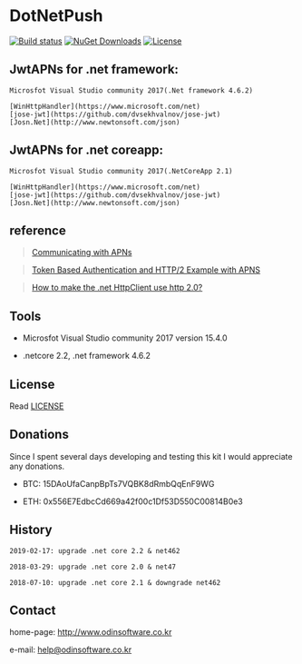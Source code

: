 # DotNetPush 

[![Build status](https://ci.appveyor.com/api/projects/status/dnp9i3t6sexv9tpa?svg=true)](https://ci.appveyor.com/project/lisa3907/dotnet-push)
[![NuGet Downloads](https://img.shields.io/nuget/dt/dotnet.push.svg)](https://www.nuget.org/packages/dotnet.push)
[![License](https://img.shields.io/github/license/lisa3907/dotnet.push.svg)](https://github.com/lisa3907/dotnet.push/blob/master/LICENSE.txt)


## JwtAPNs for .net framework:

```
Microsfot Visual Studio community 2017(.Net framework 4.6.2)  

[WinHttpHandler](https://www.microsoft.com/net)  
[jose-jwt](https://github.com/dvsekhvalnov/jose-jwt)  
[Josn.Net](http://www.newtonsoft.com/json)
```

## JwtAPNs for .net coreapp:

```
Microsfot Visual Studio community 2017(.NetCoreApp 2.1)  

[WinHttpHandler](https://www.microsoft.com/net)  
[jose-jwt](https://github.com/dvsekhvalnov/jose-jwt)  
[Josn.Net](http://www.newtonsoft.com/json)
```

## reference

> [Communicating with APNs](https://github.com/lisa3907/DotnetPush/blob/master/communicate_apns.md)

> [Token Based Authentication and HTTP/2 Example with APNS](https://github.com/lisa3907/DotnetPush/blob/master/generate_auth_key.md)

> [How to make the .net HttpClient use http 2.0?](https://github.com/lisa3907/DotnetPush/blob/master/http2handler.md)

## Tools

- Microsfot Visual Studio community 2017 version 15.4.0

- .netcore 2.2, .net framework 4.6.2

## License

Read [LICENSE](LICENSE)

## Donations

Since I spent several days developing and testing this kit I would appreciate any donations.

- BTC: 15DAoUfaCanpBpTs7VQBK8dRmbQqEnF9WG

- ETH: 0x556E7EdbcCd669a42f00c1Df53D550C00814B0e3

## History

```
2019-02-17: upgrade .net core 2.2 & net462

2018-03-29: upgrade .net core 2.0 & net47

2018-07-10: upgrade .net core 2.1 & downgrade net462
```

## Contact

home-page: http://www.odinsoftware.co.kr

e-mail: help@odinsoftware.co.kr
